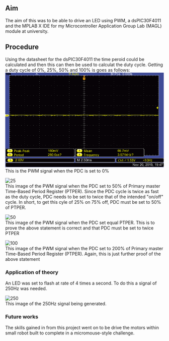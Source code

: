 ## Aim 
The aim of this was to be able to drive an LED using PWM, a dsPIC30F4011 and the MPLAB X IDE for my Microcontroller Application Group Lab (MAGL) module at university.

## Procedure
Using the datasheet for the dsPIC30F4011 the time peroid could be calculated and then this can then be used to calculat the duty cycle. Getting a duty cycle of 0%, 25%, 50% and 100% is goes as follows:
![LED OFF](images/0.png)
<br>This is the PWM signal when the PDC is set to 0% </br> 

![25](himages/25.png)
<br>This image of the PWM signal when the PDC set to 50% of Primary master Time-Based Period Register (PTPER). Since the PDC cycle is twice as fast as the duty cycle, PDC needs to be set to twice that of the intended "on/off" cycle. In short, to get this cyle of 25% on 75% off, PDC must be set to 50% of PTPER.</br>

![50](himages/50.png)
<br>This image of the PWM signal when the PDC set equal PTPER. This is to prove the above statement is correct and that PDC must be set to twice PTPER</br>

![100](himages/100.png)
<br>This image of the PWM signal when the PDC set to 200% of Primary master Time-Based Period Register (PTPER). Again, this is just further proof of the above statement</br>

### Application of theory
An LED was set to flash at rate of 4 times a second. To do this a signal of 250Hz was needed.

![250](himages/250.png)
<br>This image of the 250Hz signal being generated.</br>

### Future works
The skills gained in from this project went on to be drive the motors within small robot built to complete in a micromouse-style challenge.
